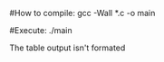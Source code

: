 #How to compile:
gcc -Wall *.c -o main

#Execute:
./main <tablename>

The table output isn't formated